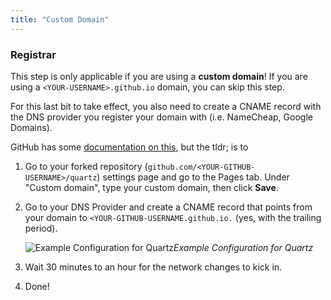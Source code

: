 ```yaml
---
title: "Custom Domain"
---
```


### Registrar
This step is only applicable if you are using a **custom domain**! If you are using a `<YOUR-USERNAME>.github.io` domain, you can skip this step.

For this last bit to take effect, you also need to create a CNAME record with the DNS provider you register your domain with (i.e. NameCheap, Google Domains).

GitHub has some [documentation on this](https://docs.github.com/en/pages/configuring-a-custom-domain-for-your-github-pages-site/managing-a-custom-domain-for-your-github-pages-site), but the tldr; is to

1. Go to your forked repository (`github.com/<YOUR-GITHUB-USERNAME>/quartz`) settings page and go to the Pages tab. Under "Custom domain", type your custom domain, then click **Save**.
2. Go to your DNS Provider and create a CNAME record that points from your domain to `<YOUR-GITHUB-USERNAME.github.io.` (yes, with the trailing period).

	![Example Configuration for Quartz](notes1/images/google-domains.png)*Example Configuration for Quartz*
3. Wait 30 minutes to an hour for the network changes to kick in.
4. Done!